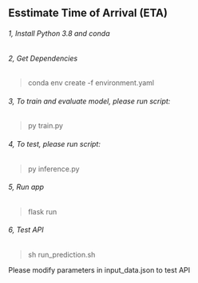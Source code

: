 ## Esstimate Time of Arrival (ETA)

###### 1, Install Python 3.8 and conda


###### 2, Get Dependencies

> conda env create -f environment.yaml

###### 3, To train and evaluate model, please run script:

> py train.py

###### 4, To test, please run script:

> py inference.py

###### 5, Run app

> flask run

###### 6, Test API

> sh run_prediction.sh

Please modify parameters in input_data.json to test API
